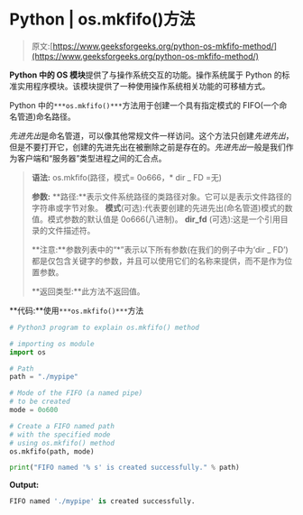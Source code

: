 # Python | os.mkfifo()方法

> 原文:[https://www.geeksforgeeks.org/python-os-mkfifo-method/](https://www.geeksforgeeks.org/python-os-mkfifo-method/)

**Python 中的 OS 模块**提供了与操作系统交互的功能。操作系统属于 Python 的标准实用程序模块。该模块提供了一种使用操作系统相关功能的可移植方式。

Python 中的`***os.mkfifo()***`方法用于创建一个具有指定模式的 FIFO(一个命名管道)命名路径。

*先进先出*是命名管道，可以像其他常规文件一样访问。这个方法只创建*先进先出*，但是不要打开它，创建的先进先出在被删除之前是存在的。*先进先出*一般是我们作为客户端和“服务器”类型进程之间的汇合点。

> **语法:** os.mkfifo(路径，模式= 0o666，* dir _ FD =无)
> 
> **参数:**
> **路径:**表示文件系统路径的类路径对象。它可以是表示文件路径的字符串或字节对象。
> **模式**(可选):代表要创建的先进先出(命名管道)模式的数值。模式参数的默认值是 0o666(八进制)。
> **dir_fd** (可选):这是一个引用目录的文件描述符。
> 
> **注意:**参数列表中的“*”表示以下所有参数(在我们的例子中为‘dir _ FD’)都是仅包含关键字的参数，并且可以使用它们的名称来提供，而不是作为位置参数。
> 
> **返回类型:**此方法不返回值。

**代码:**使用`***os.mkfifo()***`方法

```py
# Python3 program to explain os.mkfifo() method

# importing os module
import os

# Path
path = "./mypipe"

# Mode of the FIFO (a named pipe)
# to be created
mode = 0o600

# Create a FIFO named path
# with the specified mode
# using os.mkfifo() method
os.mkfifo(path, mode)

print("FIFO named '% s' is created successfully." % path)
```

**Output:**

```py
FIFO named './mypipe' is created successfully.

```